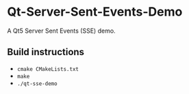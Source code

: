 # Qt-Server-Sent-Events-Demo

A Qt5 Server Sent Events (SSE) demo.

## Build instructions

- `cmake CMakeLists.txt`
- `make`
- `./qt-sse-demo`
